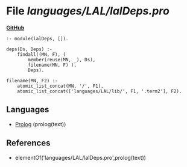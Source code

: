 # File _languages/LAL/lalDeps.pro_
**[GitHub](https://github.com/softlang/yas/blob/master/languages/LAL/lalDeps.pro)**
```
:- module(lalDeps, []).

deps(Ds, Deps) :-
    findall((MN, F), (
		member(reuse(MN, _), Ds),
		filename(MN, F) ),
	    Deps).

filename(MN, F2) :-
    atomic_list_concat(MN, '/', F1),
    atomic_list_concat(['languages/LAL/lib/', F1, '.term2'], F2).
```

## Languages
* [Prolog](../languages/Prolog.md) (prolog(text))

## References
* elementOf('languages/LAL/lalDeps.pro',prolog(text))

